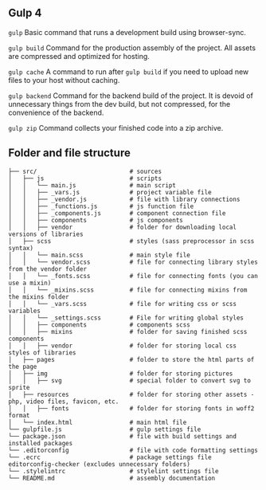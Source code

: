 ## Gulp 4

`gulp`
Basic command that runs a development build using browser-sync.

`gulp build`
Command for the production assembly of the project. All assets are compressed and optimized for hosting.

`gulp cache`
A command to run after `gulp build` if you need to upload new files to your host without caching.

`gulp backend`
Command for the backend build of the project. It is devoid of unnecessary things from the dev build, but not compressed, for the convenience of the backend.

`gulp zip`
Command collects your finished code into a zip archive.

## Folder and file structure

```
├── src/                          # sources
│   ├── js                        # scripts
│   │   └── main.js               # main script
│   │   ├── _vars.js              # project variable file
│   │   ├── _vendor.js            # file with library connections
│   │   ├── _functions.js         # js function file
│   │   ├── _components.js        # component connection file
│   │   ├── components            # js components
│   │   ├── vendor                # folder for downloading local versions of libraries
│   ├── scss                      # styles (sass preprocessor in scss syntax)
│   │   └── main.scss             # main style file
│   │   └── vendor.scss           # file for connecting library styles from the vendor folder
│   │   └── _fonts.scss           # file for connecting fonts (you can use a mixin)
│   │   └── _mixins.scss          # file for connecting mixins from the mixins folder
│   │   └── _vars.scss            # file for writing css or scss variables
│   │   └── _settings.scss        # File for writing global styles
│   │   ├── components            # components scss
│   │   ├── mixins                # folder for saving finished scss components
│   │   ├── vendor                # folder for storing local css styles of libraries
│   ├── pages                     # folder to store the html parts of the page
│   ├── img                       # folder for storing pictures
│   │   ├── svg                   # special folder to convert svg to sprite
│   ├── resources                 # folder for storing other assets - php, video files, favicon, etc.
│   │   ├── fonts                 # folder for storing fonts in woff2 format
│   └── index.html                # main html file
└── gulpfile.js                   # gulp settings file
└── package.json                  # file with build settings and installed packages
└── .editorconfig                 # file with code formatting settings
└── .ecrc                         # package settings file editorconfig-checker (excludes unnecessary folders)
└── .stylelintrc                  # stylelint settings file
└── README.md                     # assembly documentation
```